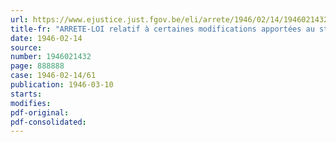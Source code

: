 ```yaml
---
url: https://www.ejustice.just.fgov.be/eli/arrete/1946/02/14/1946021432/justel
title-fr: "ARRETE-LOI relatif à certaines modifications apportées au statut de la Caisse nationale de Crédit aux Classes moyennes"
date: 1946-02-14
source:
number: 1946021432
page: 888888
case: 1946-02-14/61
publication: 1946-03-10
starts:
modifies:
pdf-original:
pdf-consolidated:
---
```


